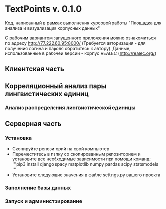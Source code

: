 # TextPoints v. 0.1.0

Код, написанный в рамках выполнения курсовой работы "Площадка для анализа и визуализации корпусных данных"

С рабочим вариантом запущенного приложения можно ознакомиться по адресу http://77.222.60.95:8000/ (Требуется авторизация - для получения логина и пароля обратитесь к автору). Данные, использованные в рабочей версии - корпус REALEC (http://realec.org/)

## Клиентская часть

## Корреляционный анализ пары лингвистических единиц

### Анализ распределения лингвистической единицы

## Серверная часть

### Установка

- Скопируйте репозиторий на свой компьютер
- Переместитесь в папку со скопированным репозиторием и установите все необходимые зависимости при помощи команд:
'''pip3 install django spacy matplotlib numpy pandas scipy statsmodels '''
- Установите следующие значения в файле settings.py вашего проекта

### Заполнение базы данных

### Запуск и администрирование
